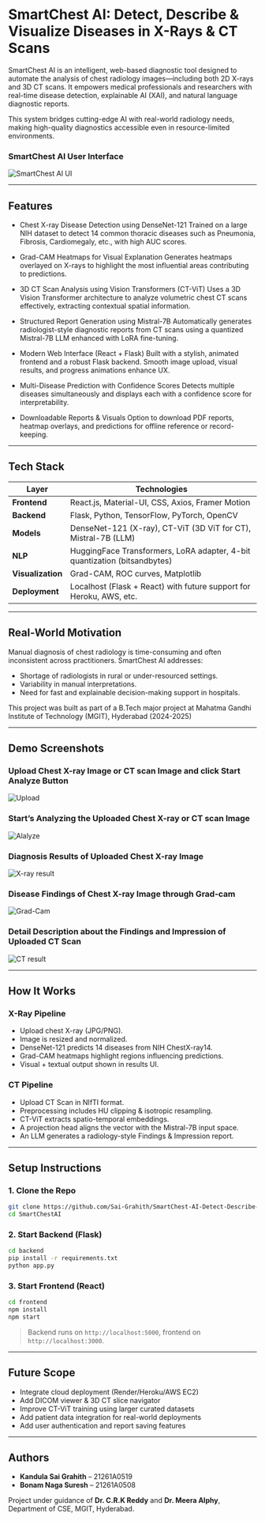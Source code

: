 # SmartChest AI: Detect, Describe & Visualize Diseases in X-Rays & CT Scans

SmartChest AI is an intelligent, web-based diagnostic tool designed to automate the analysis of chest radiology images—including both 2D X-rays and 3D CT scans. It empowers medical professionals and researchers with real-time disease detection, explainable AI (XAI), and natural language diagnostic reports.

This system bridges cutting-edge AI with real-world radiology needs, making high-quality diagnostics accessible even in resource-limited environments.

### SmartChest AI User Interface

![SmartChest AI UI](https://github.com/user-attachments/assets/d773f26b-16ac-4ab4-a251-e7a5c15a3762)


---

## Features

* Chest X-ray Disease Detection using DenseNet-121
  Trained on a large NIH dataset to detect 14 common thoracic diseases such as Pneumonia, Fibrosis, Cardiomegaly, etc., with high AUC scores.

* Grad-CAM Heatmaps for Visual Explanation
  Generates heatmaps overlayed on X-rays to highlight the most influential areas contributing to predictions.

* 3D CT Scan Analysis using Vision Transformers (CT-ViT)
  Uses a 3D Vision Transformer architecture to analyze volumetric chest CT scans effectively, extracting contextual spatial information.

* Structured Report Generation using Mistral-7B
  Automatically generates radiologist-style diagnostic reports from CT scans using a quantized Mistral-7B LLM enhanced with LoRA fine-tuning.

* Modern Web Interface (React + Flask)
  Built with a stylish, animated frontend and a robust Flask backend. Smooth image upload, visual results, and progress animations enhance UX.

* Multi-Disease Prediction with Confidence Scores
  Detects multiple diseases simultaneously and displays each with a confidence score for interpretability.

* Downloadable Reports & Visuals
  Option to download PDF reports, heatmap overlays, and predictions for offline reference or record-keeping.


---

## Tech Stack

| Layer             | Technologies                                                              |
| ----------------- | ------------------------------------------------------------------------- |
| **Frontend**      | React.js, Material-UI, CSS, Axios, Framer Motion                          |
| **Backend**       | Flask, Python, TensorFlow, PyTorch, OpenCV                                |
| **Models**        | DenseNet-121 (X-ray), CT-ViT (3D ViT for CT), Mistral-7B (LLM)            |
| **NLP**           | HuggingFace Transformers, LoRA adapter, 4-bit quantization (bitsandbytes) |
| **Visualization** | Grad-CAM, ROC curves, Matplotlib                                          |
| **Deployment**    | Localhost (Flask + React) with future support for Heroku, AWS, etc.       |

---

##  Real-World Motivation

Manual diagnosis of chest radiology is time-consuming and often inconsistent across practitioners. SmartChest AI addresses:
* Shortage of radiologists in rural or under-resourced settings.
* Variability in manual interpretations.
* Need for fast and explainable decision-making support in hospitals.

This project was built as part of a B.Tech major project at Mahatma Gandhi Institute of Technology (MGIT), Hyderabad (2024-2025)

---

##  Demo Screenshots

### Upload Chest X-ray Image or CT scan Image and click Start Analyze Button

![Upload](https://github.com/user-attachments/assets/9a5dfff8-5bc3-44ac-9f96-50ab56c6f14a)
 
### Start’s Analyzing the Uploaded Chest X-ray or CT scan Image

![Alalyze](https://github.com/user-attachments/assets/00b2c8bb-6208-4672-8e3c-b2a1a4ffbe90)
 
### Diagnosis Results of Uploaded Chest X-ray Image

![X-ray result](https://github.com/user-attachments/assets/db371a61-cfbe-4b10-a2aa-77f387440e3c)

### Disease Findings of Chest X-ray Image through Grad-cam

![Grad-Cam](https://github.com/user-attachments/assets/ae9559b2-56c2-4258-a90d-b01b4889fd17)

### Detail Description about the Findings and Impression of Uploaded CT Scan

![CT result](https://github.com/user-attachments/assets/1fc0661a-a423-41d3-997c-8eaa2447045f)

---

## How It Works

### X-Ray Pipeline

* Upload chest X-ray (JPG/PNG).
* Image is resized and normalized.
* DenseNet-121 predicts 14 diseases from NIH ChestX-ray14.
* Grad-CAM heatmaps highlight regions influencing predictions.
* Visual + textual output shown in results UI.

### CT Pipeline

* Upload CT Scan in NIfTI format.
* Preprocessing includes HU clipping & isotropic resampling.
* CT-ViT extracts spatio-temporal embeddings.
* A projection head aligns the vector with the Mistral-7B input space.
* An LLM generates a radiology-style Findings & Impression report.

---

## Setup Instructions

### 1. Clone the Repo

```bash
git clone https://github.com/Sai-Grahith/SmartChest-AI-Detect-Describe-Visualize-Diseases-in-X-rays-CT-Scans.git
cd SmartChestAI
```

### 2. Start Backend (Flask)

```bash
cd backend
pip install -r requirements.txt
python app.py
```

### 3. Start Frontend (React)

```bash
cd frontend
npm install
npm start
```

> Backend runs on `http://localhost:5000`, frontend on `http://localhost:3000`.

---

## Future Scope

* Integrate cloud deployment (Render/Heroku/AWS EC2)
* Add DICOM viewer & 3D CT slice navigator
* Improve CT-ViT training using larger curated datasets
* Add patient data integration for real-world deployments
* Add user authentication and report saving features

---

## Authors

* **Kandula Sai Grahith** – 21261A0519
* **Bonam Naga Suresh** – 21261A0508

Project under guidance of **Dr. C.R.K Reddy** and **Dr. Meera Alphy**, Department of CSE, MGIT, Hyderabad.


